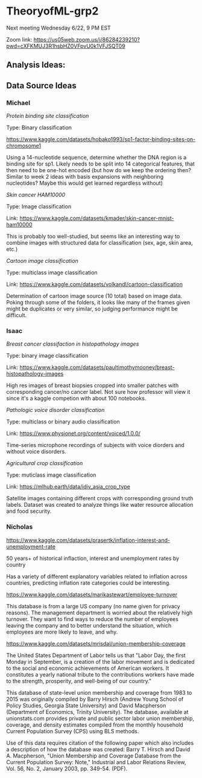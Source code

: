 # TheoryofML-grp2

Next meeting Wednesday 6/22, 9 PM EST

Zoom link:
https://us05web.zoom.us/j/86284239210?pwd=cXFKMUJ3R1hsbHZ0VFpvU0k1VFJSQT09


## Analysis Ideas:




## Data Source Ideas


### Michael 

_Protein binding site classification_

Type: Binary classification

https://www.kaggle.com/datasets/hobako1993/sp1-factor-binding-sites-on-chromosome1

Using a 14-nucleotide sequence, determine whether the DNA region is a binding site for sp1. Likely needs to be split into 14 categorical features, that then need to be one-hot encoded (but how do we keep the ordering then? Similar to week 2 ideas with basis expansions with neighboring nucleotides? Maybe this would get learned regardless without)

_Skin cancer HAM10000_

Type: Image classification

Link: https://www.kaggle.com/datasets/kmader/skin-cancer-mnist-ham10000

This is probably too well-studied, but seems like an interesting way to combine images with structured data for classification (sex, age, skin area, etc.)

_Cartoon image classification_

Type: multiclass image classification

Link: https://www.kaggle.com/datasets/volkandl/cartoon-classification

Determination of cartoon image source (10 total) based on image data. Poking through some of the folders, it looks like many of the frames given might be duplicates or very similar, so judging performance might be difficult.





### Isaac

_Breast cancer classifaction in histopathology images_

Type: binary image classification

Link: https://www.kaggle.com/datasets/paultimothymooney/breast-histopathology-images

High res images of breast biopsies cropped into smaller patches with corresponding cancer/no cancer label. Not sure how professor will view it since it's a kaggle competion with about 100 notebooks.

_Pathologic voice disorder classification_

Type: multiclass or binary audio classification

Link: https://www.physionet.org/content/voiced/1.0.0/

Time-series microphone recordings of subjects with voice diorders and without voice disorders. 

_Agricultural crop classification_

Type: muticlass image classification

Link: https://mlhub.earth/data/idiv_asia_crop_type

Satellite images containing different crops with corresponding ground truth labels. Dataset was created to analyze things like water resource allocation and food security.

### Nicholas 

https://www.kaggle.com/datasets/prasertk/inflation-interest-and-unemployment-rate

50 years+ of historical inflaction, interest and unemployment rates by country

Has a variety of different explanatory variables related to inflation across countries, predicting inflation rate categories could be interesting. 

https://www.kaggle.com/datasets/marikastewart/employee-turnover

This database is from a large US company (no name given for privacy reasons). The management department is worried about the relatively high turnover. They want to find ways to reduce the number of employees leaving the company and to better understand the situation, which employees are more likely to leave, and why.

https://www.kaggle.com/datasets/mrisdal/union-membership-coverage

The United States Department of Labor tells us that "Labor Day, the first Monday in September, is a creation of the labor movement and is dedicated to the social and economic achievements of American workers. It constitutes a yearly national tribute to the contributions workers have made to the strength, prosperity, and well-being of our country."

This database of state-level union membership and coverage from 1983 to 2015 was originally compiled by Barry Hirsch (Andrew Young School of Policy Studies, Georgia State University) and David Macpherson (Department of Economics, Trinity University). The database, available at unionstats.com provides private and public sector labor union membership, coverage, and density estimates compiled from the monthly household Current Population Survey (CPS) using BLS methods.

Use of this data requires citation of the following paper which also includes a description of how the database was created: Barry T. Hirsch and David A. Macpherson, "Union Membership and Coverage Database from the Current Population Survey: Note," Industrial and Labor Relations Review, Vol. 56, No. 2, January 2003, pp. 349-54. (PDF).

